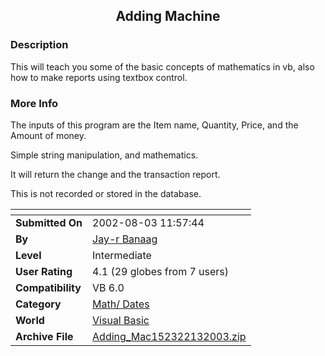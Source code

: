 ﻿<div align="center">

## Adding Machine


</div>

### Description

This will teach you some of the basic concepts of mathematics in vb, also how to make reports using textbox control.
 
### More Info
 
The inputs of this program are the Item name, Quantity, Price, and the Amount of money.

Simple string manipulation, and mathematics.

It will return the change and the transaction report.

This is not recorded or stored in the database.


<span>             |<span>
---                |---
**Submitted On**   |2002-08-03 11:57:44
**By**             |[Jay\-r Banaag](https://github.com/Planet-Source-Code/PSCIndex/blob/master/ByAuthor/jay-r-banaag.md)
**Level**          |Intermediate
**User Rating**    |4.1 (29 globes from 7 users)
**Compatibility**  |VB 6\.0
**Category**       |[Math/ Dates](https://github.com/Planet-Source-Code/PSCIndex/blob/master/ByCategory/math-dates__1-37.md)
**World**          |[Visual Basic](https://github.com/Planet-Source-Code/PSCIndex/blob/master/ByWorld/visual-basic.md)
**Archive File**   |[Adding\_Mac152322132003\.zip](https://github.com/Planet-Source-Code/jay-r-banaag-adding-machine__1-42143/archive/master.zip)








